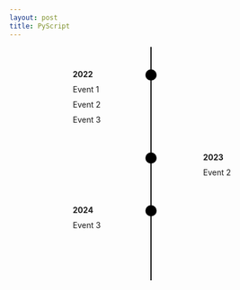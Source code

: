 ```yaml
---
layout: post
title: PyScript
---
```


<!DOCTYPE html>
<html>
<head>

<style>
.timeline {
  position: relative;
  max-width: 800px;
  margin: 0 auto;
  padding: 40px 20px;
}

.timeline::after {
  content: '';
  position: absolute;
  width: 2px;
  background-color: #000;
  top: 0;
  bottom: 0;
  left: 50%;
  margin-left: -1px;
}

.timeline-item {
  position: relative;
  margin-bottom: 50px;
}

.timeline-item::after {
  content: '';
  position: absolute;
  width: 20px;
  height: 20px;
  background-color: #000;
  border-radius: 50%;
  top: 0;
  left: 50%;
  margin-left: -10px;
}

.timeline-item.left .timeline-content {
  left: 70%;
}

.timeline-item.right .timeline-content {
  left: 20%;
}

.timeline-content {
  position: relative;
  left: 30px;
}

.timeline-date {
  font-weight: bold;
  margin-bottom: 10px;
}

.timeline-description {
  margin-bottom: 10px;
}
</style>


  <title>Timeline</title>
  <link rel="stylesheet" type="text/css" href="style.css">
</head>
<body>
  <div class="timeline">
    <div class="timeline-item right">
      <div class="timeline-content">
        <div class="timeline-date">2022</div>
        <div class="timeline-description">Event 1</div>
        <div class="timeline-description">Event 2</div>
        <div class="timeline-description">Event 3</div>
      </div>
    </div>
    <div class="timeline-item left">
      <div class="timeline-content">
        <div class="timeline-date">2023</div>
        <div class="timeline-description">Event 2</div>
      </div>
    </div>
    <div class="timeline-item right">
      <div class="timeline-content">
        <div class="timeline-date">2024</div>
        <div class="timeline-description">Event 3</div>
      </div>
    </div>
  </div>
</body>
</html>

